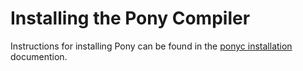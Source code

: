 # Installing the Pony Compiler

Instructions for installing Pony can be found in the [ponyc installation](https://github.com/ponylang/ponyc/blob/main/INSTALL.md) documention.
